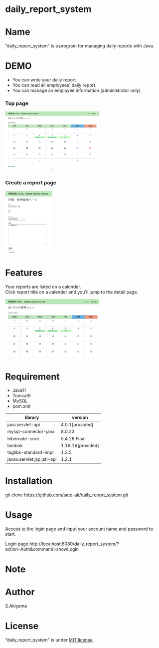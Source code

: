 # daily_report_system
# Name
 
”daily_report_system" is a program for managing daily reports with Java.

# DEMO
* You can write your daily report.<br>
* You can read all employees' daily report.<br>
* You can manage an employee information.(administrator only) 

### Top page
<img src="Toppage.png" width="60%">

### Create a report page
<img src="Create.png" width="30%">


# Features
Your reports are listed on a calender. <br>
Click report title on a calender and you'll jump to the detail page.

<img src="ToppageToDetail.gif" width="60%">

# Requirement

* Java11
* Tomcat9
* MySQL
* pom.xml

|  library          |        version       |
|-----------------|---------------|
|java.servlet-api|4.0.1[provided]|
|mysql-connector-java|8.0.23|
|hibernate-core|5.4.28.Final|
|lombok|1.18.16[provided]|
|taglibs-standard-impl|1.2.5|
|javax.servlet.jsp.jstl-api|1.2.1|




# Installation
git clone https://github.com/sato-ak/daily_report_system.git

# Usage
Access to the login page and input your account name and password to start.

Login page
http://localhost:8080/daily_report_system/?action=Auth&command=showLogin

# Note

# Author

S.Akiyama

# License
”daily_report_system" is under [MIT license](https://en.wikipedia.org/wiki/MIT_License).
